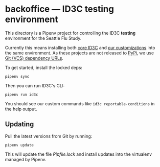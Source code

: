# backoffice — ID3C testing environment

This directory is a Pipenv project for controlling the ID3C **testing**
environment for the Seattle Flu Study.

Currently this means installing both [core ID3C][] and [our customizations][]
into the same environment.  As these projects are not released to [PyPi][], we
use [Git (VCS) dependency URLs][].

To get started, install the locked deps:

    pipenv sync

Then you can run ID3C's CLI:

    pipenv run id3c

You should see our custom commands like `id3c reportable-conditions` in the
help output.

## Updating

Pull the latest versions from Git by running:

    pipenv update

This will update the file _Pipfile.lock_ and install updates into the
virtualenv managed by Pipenv.


[core ID3C]: https://github.com/seattleflu/idc3
[our customizations]: https://github.com/seattleflu/id3c-customizations
[PyPi]: https://pypi.org/
[Git (VCS) dependency URLs]: https://pipenv-fork.readthedocs.io/en/latest/basics.html#a-note-about-vcs-dependencies
